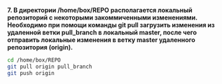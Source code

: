**7. В директории /home/box/REPO располагается локальный репозиторий с некоторыми закоммиченными изменениями. Необходимо при помощи команды git pull загрузить изменения из удаленной ветки pull_branch в локальный master, после чего отправить локальные изменения в ветку master удаленного репозитория (origin).**

```bash
cd /home/box/REPO
git pull origin pull_branch
git push origin
```
